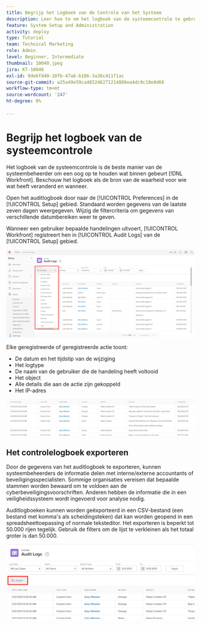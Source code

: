```yaml
---
title: Begrijp het Logboek van de Controle van het Systeem
description: Leer hoe te om het logboek van de systeemcontrole te gebruiken om te herzien wanneer de veranderingen werden aangebracht en wanneer aan punten.
feature: System Setup and Administration
activity: deploy
type: Tutorial
team: Technical Marketing
role: Admin
level: Beginner, Intermediate
thumbnail: 10040.jpeg
jira: KT-10040
exl-id: 9de6fd40-10fb-47a6-b186-3a38c411f1ac
source-git-commit: a25a49e59ca483246271214886ea4dc9c10e8d66
workflow-type: tm+mt
source-wordcount: '247'
ht-degree: 0%

---
```


# Begrijp het logboek van de systeemcontrole

Het logboek van de systeemcontrole is de beste manier van de systeembeheerder om een oog op te houden wat binnen gebeurt [!DNL Workfront]. Beschouw het logboek als de bron van de waarheid voor wie wat heeft veranderd en wanneer.

Open het auditlogboek door naar de [!UICONTROL Preferences] in de [!UICONTROL Setup] gebied. Standaard worden gegevens van de laatste zeven dagen weergegeven. Wijzig de filtercriteria om gegevens van verschillende datumbereiken weer te geven.

Wanneer een gebruiker bepaalde handelingen uitvoert, [!UICONTROL Workfront] registreert hen in [!UICONTROL Audit Logs] van de [!UICONTROL Setup] gebied.

![[!UICONTROL Log Type] vervolgkeuzemenu op het tabblad [!UICONTROL Audit Logs] pagina in [!UICONTROL Setup]](assets/admin-fund-audit-log-1.png)

Elke geregistreerde of geregistreerde actie toont:

* De datum en het tijdstip van de wijziging
* Het logtype
* De naam van de gebruiker die de handeling heeft voltooid
* Het object
* Alle details die aan de actie zijn gekoppeld
* Het IP-adres

![[!UICONTROL Audit Log] list](assets/admin-fund-audit-log-2.JPG)

## Het controlelogboek exporteren

Door de gegevens van het auditlogboek te exporteren, kunnen systeembeheerders de informatie delen met interne/externe accountants of beveiligingsspecialisten. Sommige organisaties vereisen dat bepaalde stammen worden bewaard om te voldoen aan de cyberbeveiligingsvoorschriften. Anderen hebben de informatie die in een veiligheidssysteem wordt ingevoerd voor analyse nodig.

Auditlogboeken kunnen worden geëxporteerd in een CSV-bestand (een bestand met komma&#39;s als scheidingsteken) dat kan worden geopend in een spreadsheettoepassing of normale teksteditor. Het exporteren is beperkt tot 50.000 rijen tegelijk. Gebruik de filters om de lijst te verkleinen als het totaal groter is dan 50.000.

![[!UICONTROL Export] aan [!UICONTROL Audit Logs] page](assets/admin-fund-audit-log-3.png)

<!---
learn more URLs
Audit logs
Managing audit logs
--->
